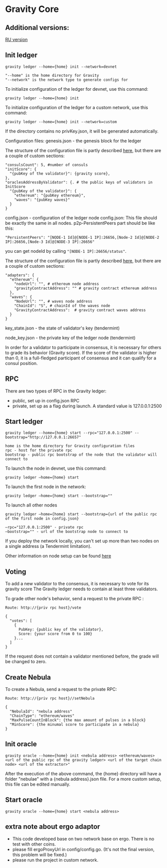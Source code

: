# Gravity Core

## Additional versions:
[RU version](docs/README-ru.md) 

## Init ledger

    gravity ledger --home={home} init --network=devnet
    
    "--home" is the home directory for Gravity
    "--network" is the network type to generate configs for

To initialize configuration of the ledger for devnet, use this command:

    gravity ledger --home={home} init

To initialize configuration of the ledger for a custom network, use this command:
    
    gravity ledger --home={home} init --network=custom

If the directory contains no privKey.json, it will be generated automatically.

Configuration files:
genesis.json - the genesis block for the ledger

The structure of the configuration file is partly described [here](https://docs.tendermint.com/master/tendermint-core/using-tendermint.html), but there are a couple of custom sections:

    "сonsulsCount": 5, #number of consuls
    "initScore": {
      "{pubKey of the validator}": {gravity score},
    },
    "oraclesAddressByValidator": {. # the public keys of validators in InitScore
      "{pubKey of the validator}": {
        "ethereum": "{pubKey ethereum}",
        "waves": "{pubKey waves}"
      }
    }

config.json - configuration of the ledger node
config.json: This file should be exactly the same in all nodes.
p2p-PersistentPeers part should be like this:
```
"PersistentPeers": "[NODE-1 Id]@[NODE-1 IP]:26656,[Node-2 Id]@[NODE-2 IP]:26656,[Node-3 Id]@[NODE-3 IP]:26656"
```
you can get nodeId by calling `"[NODE-1 IP]:26656/status"`.

The structure of the configuration file is partly described [here](https://docs.tendermint.com/master/tendermint-core/configuration.html), but there are a couple of custom sections:
    
    "adapters": {
      "ethereum": {
        "nodeUrl": "", # ethereum node address
        "gravityContractAddress": "" # gravity contract ethereum address
      },
      "waves": {
        "NodeUrl": "", # waves node address
        "ChainId": "S", # chainId of the waves node
        "GravityContractAddress":  # gravity contract waves address
      }
    }

key_state.json - the state of validator's key (tendermint)

node_key.json - the private key of the ledger node (tendermint)

In order for a validator to participate in consensus, it is necessary for others to grade its behavior (Gravity score). If the score of the validator is higher than 0, it is a full-fledged participant of consensus and it can qualify for a consul position.

## RPC
There are two types of RPC in the Gravity ledger:
* public, set up in config.json RPC
* private, set up as a flag during launch. A standard value is 127.0.0.1:2500

## Start ledger 
  
    gravity ledger --home={home} start --rpc="127.0.0.1:2500" --bootstrap="http://127.0.0.1:26657" 
    
    home is the home directory for Gravity configuration files
    rpc - host for the private rpc
    bootstrap - public rpc bootstrap of the node that the validator will connect to
    
To launch the node in devnet, use this command:
    
    gravity ledger —home={home} start

To launch the first node in the network:
    
    gravity ledger —home={home} start --bootstrap=""

To launch all other nodes
    
    gravity ledger —home={home} start --bootstrap={url of the public rpc of the first node in config.json}

    —rpc="127.0.0.1:2500" - private rpc
    —bootstrap="" - url of the bootstrap node to connect to
 
If you deploy the network locally, you can't set up more than two nodes on a single address (a Tendermint limitation).

Other information on node setup can be found [here](https://docs.tendermint.com/master/spec/p2p/#) 

## Voting 
To add a new validator to the consensus, it is necessary to vote for its gravity score
The Gravity ledger needs to contain at least three validators.  

To grade other node's behavior, send a request to the private RPC :

    Route: http://{priv rpc host}/vote

    {
      "votes": [
        {
          PubKey: {public key of the validator},
          Score: {your score from 0 to 100}
        }...
      ]
    }
 
If the request does not contain a validator mentioned before, the grade will be changed to zero.

## Create Nebula
To create a Nebula, send a request to the private RPC:
    
    Route: http://{priv rpc host}//setNebula
    
    {
      "NebulaId": "nebula address"
      "ChainType": "ethereum/waves"
      "MaxPulseCountInBlock": {the max amount of pulses in a block}
      "MinScore": {the minumal score to participate in a nebula}
    }

## Init oracle

    gravity oracle --home={home} init <nebula address> <ethereum/waves> <url of the public rpc of the gravity ledger> <url of the target chain node> <url of the extractor>"

After the execution of the above command, the {home} directory will have a folder "nebulae" with a {nebula address}.json file. 
For a more custom setup, this file can be edited manually.

## Start oracle
    
    gravity oracle --home={home} start <nebula address>
## extra note about ergo adaptor

* This code developed base on two network base on ergo. There is no test with other coins.
* please fill ergoProxyUrl in config/config.go. (It's not the final version, this problem will be fixed.)
* please run the project in custom network.
